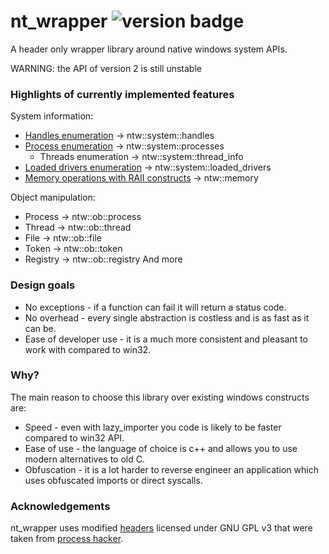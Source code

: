 # nt_wrapper ![version badge](https://img.shields.io/badge/version-0.2-brightgreen)
A header only wrapper library around native windows system APIs.

WARNING: the API of version 2 is still unstable

### Highlights of currently implemented features
System information:
* [Handles enumeration](https://github.com/JustasMasiulis/nt_wrapper/blob/e2ff4b930c189b55548b4ba805756d1abf38053f/test/test_handles.cpp#L7) -> ntw::system::handles
* [Process enumeration](https://github.com/JustasMasiulis/nt_wrapper/blob/e2ff4b930c189b55548b4ba805756d1abf38053f/test/test_processes.cpp#L7) -> ntw::system::processes
    * Threads enumeration -> ntw::system::thread_info
* [Loaded drivers enumeration](https://github.com/JustasMasiulis/nt_wrapper/blob/e2ff4b930c189b55548b4ba805756d1abf38053f/test/test_loaded_drivers.cpp#L10) -> ntw::system::loaded_drivers
* [Memory operations with RAII constructs](https://github.com/JustasMasiulis/nt_wrapper/blob/2f9ca30dc3098bf6884f325c77b44f77f2845f5a/test/test_memory.cpp#L132) -> ntw::memory

Object manipulation:
* Process -> ntw::ob::process
* Thread -> ntw::ob::thread
* File -> ntw::ob::file
* Token -> ntw::ob::token
* Registry -> ntw::ob::registry
And more

### Design goals
* No exceptions - if a function can fail it will return a status code.
* No overhead - every single abstraction is costless and is as fast as it can be.
* Ease of developer use - it is a much more consistent and pleasant to work with compared to win32.

### Why?
The main reason to choose this library over existing windows constructs are:
* Speed - even with lazy_importer you code is likely to be faster compared to win32 API.
* Ease of use - the language of choice is c++ and allows you to use modern alternatives to old C.
* Obfuscation - it is a lot harder to reverse engineer an application which uses obfuscated imports or direct syscalls.

### Acknowledgements
nt_wrapper uses modified [headers](https://github.com/processhacker/processhacker/tree/master/phnt) licensed under GNU GPL v3 that were taken from [process hacker](https://github.com/processhacker/processhacker).
